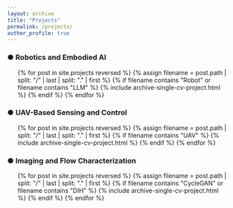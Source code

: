 ```yaml
---
layout: archive
title: "Projects"
permalink: /projects/
author_profile: true
---
```


### ● Robotics and Embodied AI
<ul>{% for post in site.projects reversed %}
{% assign filename = post.path | split: "/" | last | split: "." | first %}
{% if filename contains "Robot" or filename contains "LLM" %}
{% include archive-single-cv-project.html %}
{% endif %}
{% endfor %}</ul>

### ● UAV-Based Sensing and Control
<ul>{% for post in site.projects reversed %}
{% assign filename = post.path | split: "/" | last | split: "." | first %}
{% if filename contains "UAV" %}
{% include archive-single-cv-project.html %}
{% endif %}
{% endfor %}</ul>

### ● Imaging and Flow Characterization 
<ul>{% for post in site.projects reversed %}
{% assign filename = post.path | split: "/" | last | split: "." | first %}
{% if filename contains "CycleGAN" or filename contains "DIH" %}
{% include archive-single-cv-project.html %}
{% endif %}
{% endfor %}</ul>